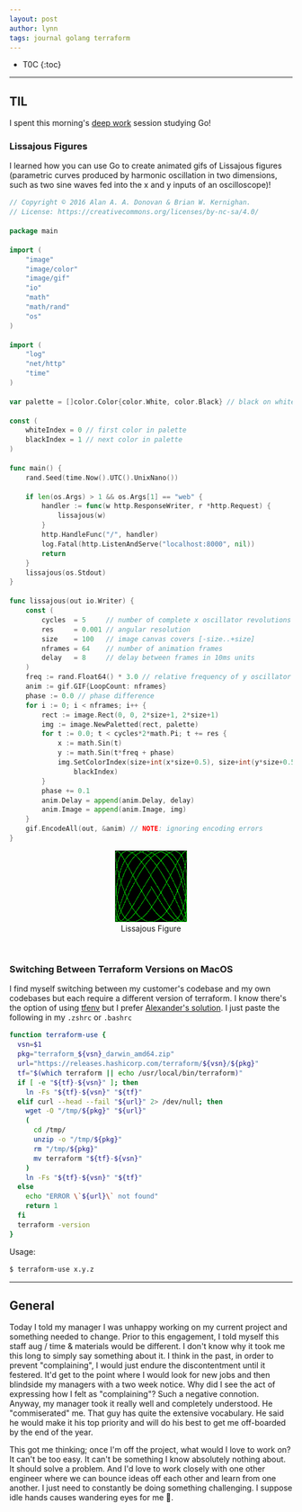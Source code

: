 ```yaml
---
layout: post
author: lynn
tags: journal golang terraform
---
```


* T0C
{:toc}

---
<!--
<a href="" target="_blank"></a>

&nbsp;

<figure><center><img src="/assets/images/" style="width:100%">
<figcaption></figcaption></center></figure><br>

[another post]({% post_url 2021-11-03-journal %}))
-->

## TIL
I spent this morning's <a href="https://www.calnewport.com/books/deep-work/" target="_blank">deep work</a> session studying Go!

### Lissajous Figures
I learned how you can use Go to create animated gifs of Lissajous figures (parametric curves produced by harmonic oscillation in two dimensions, such as two sine waves fed into the x and y inputs of an oscilloscope)!

```go
// Copyright © 2016 Alan A. A. Donovan & Brian W. Kernighan.
// License: https://creativecommons.org/licenses/by-nc-sa/4.0/

package main

import (
	"image"
	"image/color"
	"image/gif"
	"io"
	"math"
	"math/rand"
	"os"
)

import (
	"log"
	"net/http"
	"time"
)

var palette = []color.Color{color.White, color.Black} // black on white

const (
	whiteIndex = 0 // first color in palette
	blackIndex = 1 // next color in palette
)

func main() {
	rand.Seed(time.Now().UTC().UnixNano())

	if len(os.Args) > 1 && os.Args[1] == "web" {
		handler := func(w http.ResponseWriter, r *http.Request) {
			lissajous(w)
		}
		http.HandleFunc("/", handler)
		log.Fatal(http.ListenAndServe("localhost:8000", nil))
		return
	}
	lissajous(os.Stdout)
}

func lissajous(out io.Writer) {
	const (
		cycles  = 5     // number of complete x oscillator revolutions
		res     = 0.001 // angular resolution
		size    = 100   // image canvas covers [-size..+size]
		nframes = 64    // number of animation frames
		delay   = 8     // delay between frames in 10ms units
	)
	freq := rand.Float64() * 3.0 // relative frequency of y oscillator
	anim := gif.GIF{LoopCount: nframes}
	phase := 0.0 // phase difference
	for i := 0; i < nframes; i++ {
		rect := image.Rect(0, 0, 2*size+1, 2*size+1)
		img := image.NewPaletted(rect, palette)
		for t := 0.0; t < cycles*2*math.Pi; t += res {
			x := math.Sin(t)
			y := math.Sin(t*freq + phase)
			img.SetColorIndex(size+int(x*size+0.5), size+int(y*size+0.5),
				blackIndex)
		}
		phase += 0.1
		anim.Delay = append(anim.Delay, delay)
		anim.Image = append(anim.Image, img)
	}
	gif.EncodeAll(out, &anim) // NOTE: ignoring encoding errors
}
```

<figure><center><img src="/assets/images/lissajous.gif" style="width:30%">
<figcaption>Lissajous Figure</figcaption></center></figure><br>

### Switching Between Terraform Versions on MacOS
I find myself switching between my customer's codebase and my own codebases but each require a different version of terraform. I know there's the option of using <a href="https://github.com/tfutils/tfenv" target="_blank">tfenv</a> but I prefer <a href="https://gist.github.com/amancevice/6060f2b82f15f3831f7a40c5b2b33b06" target="_blank">Alexander's solution</a>. I just paste the following in my `.zshrc` or `.bashrc`

```bash
function terraform-use {
  vsn=$1
  pkg="terraform_${vsn}_darwin_amd64.zip"
  url="https://releases.hashicorp.com/terraform/${vsn}/${pkg}"
  tf="$(which terraform || echo /usr/local/bin/terraform)"
  if [ -e "${tf}-${vsn}" ]; then
    ln -Fs "${tf}-${vsn}" "${tf}"
  elif curl --head --fail "${url}" 2> /dev/null; then
    wget -O "/tmp/${pkg}" "${url}"
    (
      cd /tmp/
      unzip -o "/tmp/${pkg}"
      rm "/tmp/${pkg}"
      mv terraform "${tf}-${vsn}"
    )
    ln -Fs "${tf}-${vsn}" "${tf}"
  else
    echo "ERROR \`${url}\` not found"
    return 1
  fi
  terraform -version
}
```
Usage:

```bash
$ terraform-use x.y.z
```
---

## General

Today I told my manager I was unhappy working on my current project and something needed to change. Prior to this engagement, I told myself this staff aug / time & materials would be different. I don't know why it took me this long to simply say something about it. I think in the past, in order to prevent "complaining", I would just endure the discontentment until it festered. It'd get to the point where I would look for new jobs and then blindside my managers with a two week notice. Why did I see the act of expressing how I felt as "complaining"? Such a negative connotion. Anyway, my manager took it really well and completely understood. He "commiserated" me. That guy has quite the extensive vocabulary. He said he would make it his top priority and will do his best to get me off-boarded by the end of the year. 

This got me thinking; once I'm off the project, what would I love to work on? It can't be too easy. It can't be something I know absolutely nothing about. It should solve a problem. And I'd love to work closely with one other engineer where we can bounce ideas off each other and learn from one another. I just need to constantly be doing something challenging. I suppose idle hands causes wandering eyes for me 👀.

<!--general commentary about tech ideas, projects, work-->
